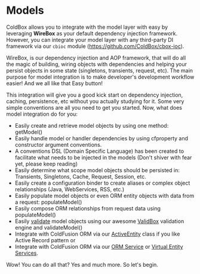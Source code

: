 # Models

ColdBox allows you to integrate with the model layer with easy by leveraging **WireBox** as your default dependency injection framework.  However, you can integrate your model layer with any third-party DI framework via our `cbioc` module (https://github.com/ColdBox/cbox-ioc).

WireBox, is our dependency injection and AOP framework, that will do all the magic of building, wiring objects with dependencies and helping your persist objects in some state (singletons, transients, request, etc). The main purpose for model integration is to make developer's development workflow easier! And we all like that Easy button! 
 
  This integration will give you a good kick start on dependency injection, caching, persistence, etc without you actually studying for it. Some very simple conventions are all you need to get you started. Now, what does model integration do for you: 
  
  * Easily create and retrieve model objects by using one method: getModel()
  * Easily handle model or handler dependencies by using cfproperty and constructor argument conventions.
  * A conventions DSL (Domain Specific Language) has been created to facilitate what needs to be injected in the models (Don't shiver with fear yet, please keep reading)
  * Easily determine what scope model objects should be persisted in: Transients, Singletons, Cache, Request, Session, etc.
  * Easily create a configuration binder to create aliases or complex object relationships (Java, WebServices, RSS, etc.)
  * Easily populate model objects or even ORM entity objects with data from a request: populateModel()
  * Easily compose ORM relationships from request data using populateModel()
  * Easily [validate](http://wiki.coldbox.org/wiki/Validation.cfm) model objects using our awesome [ValidBox](http://wiki.coldbox.org/wiki/Validation.cfm) validation engine and validateModel()
  * Integrate with ColdFusion ORM via our [ActiveEntity](http://wiki.coldbox.org/wiki/ORM:ActiveEntity.cfm) class if you like Active Record pattern or
  * Integrate with ColdFusion ORM via our [ORM Service](http://wiki.coldbox.org/wiki/ORM:BaseORMService.cfm) or [Virtual Entity Services](http://wiki.coldbox.org/wiki/ORM:VirtualEntityService.cfm).

Wow! You can do all that? Yes and much more. So let's begin.
